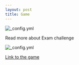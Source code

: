 ```yaml
---
layout: post
title: Game
---
```

![_config.yml](http://s2.quickmeme.com/img/7f/7fd56cf3a5c8a0fc74581b7b90988d7d374a17e8ce7549860adb9dea1dc547a6.jpg)

Read more about Exam challenge

![_config.yml](https://lblearningservices.files.wordpress.com/2015/03/takehomeblog-challenge.jpg)

[Link to the game](https://azim228.github.io/exam-challenge-game/)
